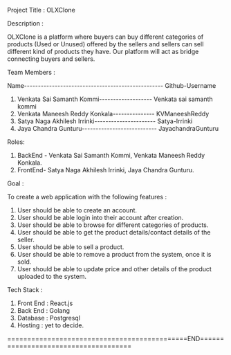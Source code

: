 Project Title : OLXClone

Description :

OLXClone is a platform where buyers can buy different categories of products (Used or Unused) offered by the sellers and sellers can sell different kind of products they have. Our platform will act as bridge connecting buyers and sellers.

Team Members :

   Name-------------------------------------------------- Github-Username
1. Venkata Sai Samanth Kommi------------------- Venkata sai samanth kommi
2. Venkata Maneesh Reddy Konkala--------------- KVManeeshReddy
3. Satya Naga Akhilesh Irrinki---------------------- Satya-Irrinki
4. Jaya Chandra Gunturu--------------------------- JayachandraGunturu

Roles:
1. BackEnd - Venkata Sai Samanth Kommi, Venkata Maneesh Reddy Konkala.
2. FrontEnd- Satya Naga Akhilesh Irrinki, Jaya Chandra Gunturu.

Goal :

To create a web application with the following features :

1. User should be able to create an account.
2. User should be able login into their account after creation.
3. User should be able to browse for different categories of products.
4. User should be able to get the product details/contact details of the seller.
5. User should be able to sell a product.
6. User should be able to remove a product from the system, once it is sold.
7. User should be able to update price and other details of the product uploaded to the system.

Tech Stack :

1. Front End : React.js
2. Back End  : Golang
3. Database  : Postgresql
4. Hosting   : yet to decide.


=============================================END=====================================
